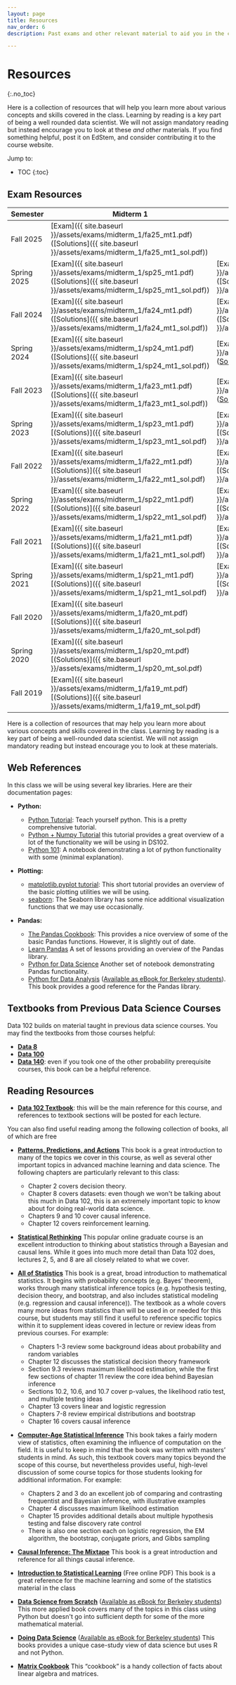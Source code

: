 ```yaml
---
layout: page
title: Resources
nav_order: 6
description: Past exams and other relevant material to aid you in the course.

---
```


# Resources
{:.no_toc}

Here is a collection of resources that will help you learn more about various concepts and skills covered in the class. Learning by reading is a key part of being a well rounded data scientist. We will not assign mandatory reading but instead encourage you to look at these _and other_ materials. If you find something helpful, post it on EdStem, and consider contributing it to the course website.

Jump to:
* TOC
{:toc}

## Exam Resources

| Semester | Midterm 1 | Midterm 2 | Final |
| -- | -- | -- | -- |
| Fall 2025 | [Exam]({{ site.baseurl }}/assets/exams/midterm_1/fa25_mt1.pdf) ([Solutions]({{ site.baseurl }}/assets/exams/midterm_1/fa25_mt1_sol.pdf)) |  | |
| Spring 2025 | [Exam]({{ site.baseurl }}/assets/exams/midterm_1/sp25_mt1.pdf) ([Solutions]({{ site.baseurl }}/assets/exams/midterm_1/sp25_mt1_sol.pdf)) |[Exam]({{ site.baseurl }}/assets/exams/midterm_2/sp25_mt2.pdf) ([Solutions]({{ site.baseurl }}/assets/exams/midterm_2/sp25_mt2_sol.pdf)) | |
| Fall 2024 | [Exam]({{ site.baseurl }}/assets/exams/midterm_1/fa24_mt1.pdf) ([Solutions]({{ site.baseurl }}/assets/exams/midterm_1/fa24_mt1_sol.pdf)) | [Exam]({{ site.baseurl }}/assets/exams/midterm_2/fa24_mt2.pdf) ([Solutions]({{ site.baseurl }}/assets/exams/midterm_2/fa24_mt2_sol.pdf))| |
| Spring 2024 | [Exam]({{ site.baseurl }}/assets/exams/midterm_1/sp24_mt1.pdf) ([Solutions]({{ site.baseurl }}/assets/exams/midterm_1/sp24_mt1_sol.pdf)) |[Exam]({{ site.baseurl }}/assets/exams/midterm_2/sp24_mt2.pdf) ([Solutions](assets/exams/midterm_2/sp24_mt2_sol.pdf)) | |
| Fall 2023 | [Exam]({{ site.baseurl }}/assets/exams/midterm_1/fa23_mt1.pdf) ([Solutions]({{ site.baseurl }}/assets/exams/midterm_1/fa23_mt1_sol.pdf)) |[Exam]({{ site.baseurl }}/assets/exams/midterm_2/fa23_mt2.pdf) ([Solutions](https://drive.google.com/file/d/1A4QUNqItI31id6Zl7nUfC-FZybTzXbm1/view?usp=sharing)) | |
| Spring 2023 | [Exam]({{ site.baseurl }}/assets/exams/midterm_1/sp23_mt1.pdf) [(Solutions)]({{ site.baseurl }}/assets/exams/midterm_1/sp23_mt1_sol.pdf) | [Exam]({{ site.baseurl }}/assets/exams/midterm_2/sp23_mt2.pdf) [(Solutions)]({{ site.baseurl }}/assets/exams/midterm_2/sp23_mt2_sol.pdf) | |
| Fall 2022 | [Exam]({{ site.baseurl }}/assets/exams/midterm_1/fa22_mt1.pdf) [(Solutions)]({{ site.baseurl }}/assets/exams/midterm_1/fa22_mt1_sol.pdf) | [Exam]({{ site.baseurl }}/assets/exams/midterm_2/fa22_mt2.pdf) [(Solutions)]({{ site.baseurl }}/assets/exams/midterm_2/fa22_mt2_sol.pdf) |  |
| Spring 2022 | [Exam]({{ site.baseurl }}/assets/exams/midterm_1/sp22_mt1.pdf) [(Solutions)]({{ site.baseurl }}/assets/exams/midterm_1/sp22_mt1_sol.pdf) | [Exam]({{ site.baseurl }}/assets/exams/midterm_2/sp22_mt2.pdf) [(Solutions)]({{ site.baseurl }}/assets/exams/midterm_2/sp22_mt2_sol.pdf) |  |
| Fall 2021 | [Exam]({{ site.baseurl }}/assets/exams/midterm_1/fa21_mt1.pdf) [(Solutions)]({{ site.baseurl }}/assets/exams/midterm_1/fa21_mt1_sol.pdf) | [Exam]({{ site.baseurl }}/assets/exams/midterm_2/fa21_mt2.pdf) [(Solutions)]({{ site.baseurl }}/assets/exams/midterm_2/fa21_mt2_sol.pdf) |  |
| Spring 2021 | [Exam]({{ site.baseurl }}/assets/exams/midterm_1/sp21_mt1.pdf) [(Solutions)]({{ site.baseurl }}/assets/exams/midterm_1/sp21_mt1_sol.pdf) | [Exam]({{ site.baseurl }}/assets/exams/midterm_2/sp21_mt2.pdf) [(Solutions)]({{ site.baseurl }}/assets/exams/midterm_2/sp21_mt2_sol.pdf) |  |
| Fall 2020 | [Exam]({{ site.baseurl }}/assets/exams/midterm_1/fa20_mt.pdf) [(Solutions)]({{ site.baseurl }}/assets/exams/midterm_1/fa20_mt_sol.pdf) |  | [Exam]({{ site.baseurl }}/assets/exams/final/fa20_final.pdf) [(Solutions)]({{ site.baseurl }}/assets/exams/final/fa20_final_sol.pdf) |
| Spring 2020 | [Exam]({{ site.baseurl }}/assets/exams/midterm_1/sp20_mt.pdf) [(Solutions)]({{ site.baseurl }}/assets/exams/midterm_1/sp20_mt_sol.pdf) | | |
| Fall 2019 | [Exam]({{ site.baseurl }}/assets/exams/midterm_1/fa19_mt.pdf) [(Solutions)]({{ site.baseurl }}/assets/exams/midterm_1/fa19_mt_sol.pdf) |  | [Exam]({{ site.baseurl }}/assets/exams/final/fa19_final.pdf) [(Solutions)]({{ site.baseurl }}/assets/exams/final/fa19_final_sol.pdf) |


Here is a collection of resources that may help you learn more about various concepts and skills covered in the class.  Learning by reading is a key part of being a well-rounded data scientist.  We will not assign mandatory reading but instead encourage you to look at these materials.

## Web References

In this class we will be using several key libraries.  Here are their documentation pages:

<!-- * **The Bash Command Line:**
  * [Linux and Bash](https://drive.google.com/file/d/0B6nL03OcEignTGowRkNCZzN6T00/view): Intro to Linux, Cloud Computing (which you can skip for the purposes of this class), and the Bash command line. You can skip all portions that don't pertain to using the command line.
  * [Bash Part 2](https://drive.google.com/file/d/0B6nL03OcEigncUxXNnNmV3VuN1U/view): Part 2 of the intro to command line. -->

* **Python:**
  * [Python Tutorial](https://docs.python.org/3.5/tutorial/):  Teach yourself python.  This is a pretty comprehensive tutorial.
  * [Python + Numpy Tutorial](http://cs231n.github.io/python-numpy-tutorial/) this tutorial provides a great overview of a lot of the functionality we will be using in DS102.
  * [Python 101](http://nbviewer.jupyter.org/urls/bitbucket.org/hrojas/learn-pandas/raw/master/lessons/Python_101.ipynb): A notebook demonstrating a lot of python functionality with some (minimal explanation).


* **Plotting:**
  * [matplotlib.pyplot tutorial](http://matplotlib.org/users/pyplot_tutorial.html#pyplot-tutorial): This short tutorial provides an overview of the basic plotting utilities we will be using.
  * [seaborn](http://seaborn.pydata.org/tutorial.html): The Seaborn library has some nice additional visualization functions that we may use occasionally.

* **Pandas:**
  * [The Pandas Cookbook](http://nbviewer.jupyter.org/github/jvns/pandas-cookbook/tree/master/cookbook/):  This provides a nice overview of some of the basic Pandas functions.  However, it is slightly out of date.
  * [Learn Pandas](https://bitbucket.org/hrojas/learn-pandas) A set of lessons providing an overview of the Pandas library.
  * [Python for Data Science](http://wavedatalab.github.io/datawithpython/index.html) Another set of notebook demonstrating Pandas functionality.
  * [Python for Data Analysis](http://shop.oreilly.com/product/0636920023784.do) ([Available as eBook for Berkeley students](http://proquest.safaribooksonline.com/9781449323592)).  This book provides a good reference for the Pandas library.


## Textbooks from Previous Data Science Courses

Data 102 builds on material taught in previous data science courses. You may find the textbooks from those courses helpful:

* **[Data 8](https://inferentialthinking.com/chapters/intro.html)**
* **[Data 100](https://ds100.org/course-notes-su23/)**
* **[Data 140](http://prob140.org/textbook/content/README.html)**: even if you took one of the other probability prerequisite courses, this book can be a helpful reference.

## Reading Resources

* **[Data 102 Textbook](https://data102.org/ds-102-book/)**: this will be the main reference for this course, and references to textbook sections will be posted for each lecture.

You can also find useful reading among the following collection of books, all of which are free

* **[Patterns, Predictions, and Actions](https://mlstory.org/)** This book is a great introduction to many of the topics we cover in this course, as well as several other important topics in advanced machine learning and data science. The following chapters are particularly relevant to this class:
  * Chapter 2 covers decision theory.
  * Chapter 8 covers datasets: even though we won't be talking about this much in Data 102, this is an extremely important topic to know about for doing real-world data science.
  * Chapters 9 and 10 cover causal inference.
  * Chapter 12 covers reinforcement learning.

* **[Statistical Rethinking](https://xcelab.net/rm/statistical-rethinking/)** This popular online graduate course is an excellent introduction to thinking about statistics through a Bayesian and causal lens. While it goes into much more detail than Data 102 does, lectures 2, 5, and 8 are all closely related to what we cover.

* **[All of Statistics](https://www.stat.cmu.edu/~larry/all-of-statistics/)** This book is a great, broad introduction to mathematical statistics. It begins with probability concepts (e.g. Bayes’ theorem), works through many statistical inference topics (e.g. hypothesis testing, decision theory, and bootstrap, and also includes statistical modeling (e.g. regression and causal inference)). The textbook as a whole covers many more ideas from statistics than will be used in or needed for this course, but students may still find it useful to reference specific topics within it to supplement ideas covered in lecture or review ideas from previous courses. For example:
  * Chapters 1-3 review some background ideas about probability and random variables
  * Chapter 12 discusses the statistical decision theory framework
  * Section 9.3 reviews maximum likelihood estimation, while the first few sections of chapter 11 review the core idea behind Bayesian inference
  * Sections 10.2, 10.6, and 10.7 cover p-values, the likelihood ratio test, and multiple testing ideas
  * Chapter 13 covers linear and logistic regression
  * Chapters 7-8 review empirical distributions and bootstrap
  * Chapter 16 covers causal inference

* **[Computer-Age Statistical Inference](https://web.stanford.edu/~hastie/CASI_files/PDF/casi.pdf)** This book takes a fairly modern view of statistics, often examining the influence of computation on the field. It is useful to keep in mind that the book was written with masters’ students in mind. As such, this textbook covers many topics beyond the scope of this course, but nevertheless provides useful, high-level discussion of some course topics for those students looking for additional information. For example:
  * Chapters 2 and 3 do an excellent job of comparing and contrasting frequentist and Bayesian inference, with illustrative examples
  * Chapter 4 discusses maximum likelihood estimation
  * Chapter 15 provides additional details about multiple hypothesis testing and false discovery rate control
  * There is also one section each on logistic regression, the EM algorithm, the bootstrap, conjugate priors, and Gibbs sampling

* **[Causal Inference: The Mixtape](https://mixtape.scunning.com/)** This book is a great introduction and reference for all things causal inference.

* **[Introduction to Statistical Learning](http://www-bcf.usc.edu/~gareth/ISL/)** (Free online PDF) This book is a great reference for the machine learning and some of the statistics material in the class

* **[Data Science from Scratch](http://shop.oreilly.com/product/0636920033400.do)** ([Available as eBook for Berkeley students](http://proquest.safaribooksonline.com/9781491901410)) This more applied book covers many of the topics in this class using Python but doesn't go into sufficient depth for some of the more mathematical material.

*  **[Doing Data Science](http://shop.oreilly.com/product/0636920028529.do)**
([Available as eBook for Berkeley students](http://proquest.safaribooksonline.com/9781449363871)) This books provides a unique case-study view of data science but uses R and not Python.

* **[Matrix Cookbook](https://www.math.uwaterloo.ca/~hwolkowi/matrixcookbook.pdf)** This “cookbook” is a handy collection of facts about linear algebra and matrices.
